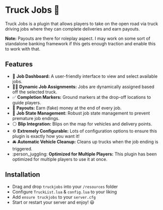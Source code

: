 # Truck Jobs 🚚
Truck Jobs is a plugin that allows players to take on the open road via truck driving jobs where they can complete deliveries and earn payouts.

**Note:** Payouts are there for roleplay aspect. I may work on some sort of standalone banking framework if this gets enough traction and enable this to work with that.

## Features
- :eyes: **Job Dashboard:** A user-friendly interface to view and select available jobs.
- :construction_worker_man: **Dynamic Job Assignments:** Jobs are dynamically assigned based off the selected truck.
- :white_check_mark: **Completion Markers:** Ground markers at the drop-off locations to guide players.
- :money_mouth_face: **Payouts:** Earn (fake) money at the end of every job.
- :mechanical_arm: **Job State Management:** Robust job state management to prevent premature job endings.
- :white_circle: **Blip Integration:** Blips on the map for vehicles and delivery points.
- :gear: **Extremely Configurable:** Lots of configuration options to ensure this plugin is exactly how you want it!
- :oncoming_automobile: **Automatic Vehicle Cleanup:** Cleans up trucks when the job ending is triggered.
- :person_juggling: **Optimized for Multiple Players:** This plugin has been optimized for multiple players to use it at once.

## Installation
- Drag and drop `truckjobs` into your `/resources` folder
- Configure `TruckList.lua` & `config.lua` to your liking
- Add `ensure truckjobs` to your `server.cfg`
- Start or restart your server and enjoy! :smiley: 
